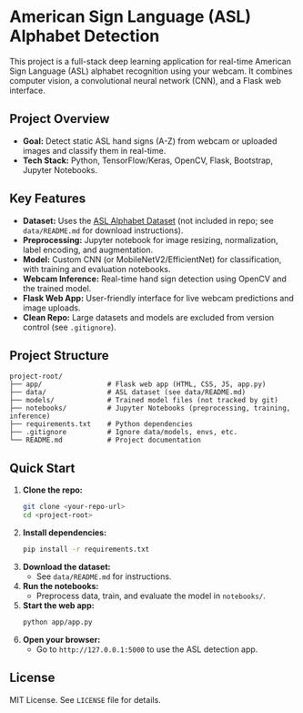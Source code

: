 # American Sign Language (ASL) Alphabet Detection

This project is a full-stack deep learning application for real-time American Sign Language (ASL) alphabet recognition using your webcam. It combines computer vision, a convolutional neural network (CNN), and a Flask web interface.

## Project Overview
- **Goal:** Detect static ASL hand signs (A-Z) from webcam or uploaded images and classify them in real-time.
- **Tech Stack:** Python, TensorFlow/Keras, OpenCV, Flask, Bootstrap, Jupyter Notebooks.

## Key Features
- **Dataset:** Uses the [ASL Alphabet Dataset](https://www.kaggle.com/grassknoted/asl-alphabet) (not included in repo; see `data/README.md` for download instructions).
- **Preprocessing:** Jupyter notebook for image resizing, normalization, label encoding, and augmentation.
- **Model:** Custom CNN (or MobileNetV2/EfficientNet) for classification, with training and evaluation notebooks.
- **Webcam Inference:** Real-time hand sign detection using OpenCV and the trained model.
- **Flask Web App:** User-friendly interface for live webcam predictions and image uploads.
- **Clean Repo:** Large datasets and models are excluded from version control (see `.gitignore`).

## Project Structure

```
project-root/
├── app/                # Flask web app (HTML, CSS, JS, app.py)
├── data/               # ASL dataset (see data/README.md)
├── models/             # Trained model files (not tracked by git)
├── notebooks/          # Jupyter Notebooks (preprocessing, training, inference)
├── requirements.txt    # Python dependencies
├── .gitignore          # Ignore data/models, envs, etc.
└── README.md           # Project documentation
```

## Quick Start
1. **Clone the repo:**
   ```bash
   git clone <your-repo-url>
   cd <project-root>
   ```
2. **Install dependencies:**
   ```bash
   pip install -r requirements.txt
   ```
3. **Download the dataset:**
   - See `data/README.md` for instructions.
4. **Run the notebooks:**
   - Preprocess data, train, and evaluate the model in `notebooks/`.
5. **Start the web app:**
   ```bash
   python app/app.py
   ```
6. **Open your browser:**
   - Go to `http://127.0.0.1:5000` to use the ASL detection app.

## License
MIT License. See `LICENSE` file for details.
